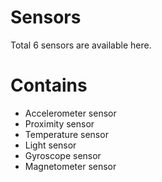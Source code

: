 # Sensors
Total 6 sensors are available here.
# Contains
* Accelerometer sensor
* Proximity sensor
* Temperature sensor
* Light sensor
* Gyroscope sensor
* Magnetometer sensor
